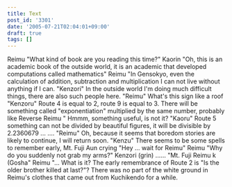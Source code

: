 ```yaml
---
title: Text
post_id: '3301'
date: '2005-07-21T02:04:01+09:00'
draft: true
tags: []
---
```


Reimu "What kind of book are you reading this time?" Kaorin "Oh, this is an academic book of the outside world, it is an academic that developed computations called mathematics" Reimu "In Gensokyo, even the calculation of addition, subtraction and multiplication I can not live without anything if I can. "Kenzori" In the outside world I'm doing much difficult things, there are also such people here. "Reimu" What's this sign like a roof "Kenzoru" Route 4 is equal to 2, route 9 is equal to 3. There will be something called "exponentiation" multiplied by the same number, probably like Reverse Reimu " Hmmm, something useful, is not it? "Kaoru" Route 5 something can not be divided by beautiful figures, it will be divisible by 2.2360679 ... .... "Reimu" Oh, because it seems that boredom stories are likely to continue, I will return soon. "Kenzu" There seems to be some spells to remember early, Mt. Fuji Aun crying "Hey ... wait for Reimu" Reimu "Why do you suddenly not grab my arms?" Kenzori (grin) ...... "Mt. Fuji Reimu k (Gosha" Reimu "... What is it? The early remembrance of Route 2 is "Is the older brother killed at last?"? There was no part of the white ground in Reimu's clothes that came out from Kuchikendo for a while.

